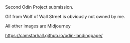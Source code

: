 Second Odin Project submission.

Gif from Wolf of Wall Street is obviously not owned by me.

All other images are Midjourney

https://camstarhall.github.io/odin-landingpage/

